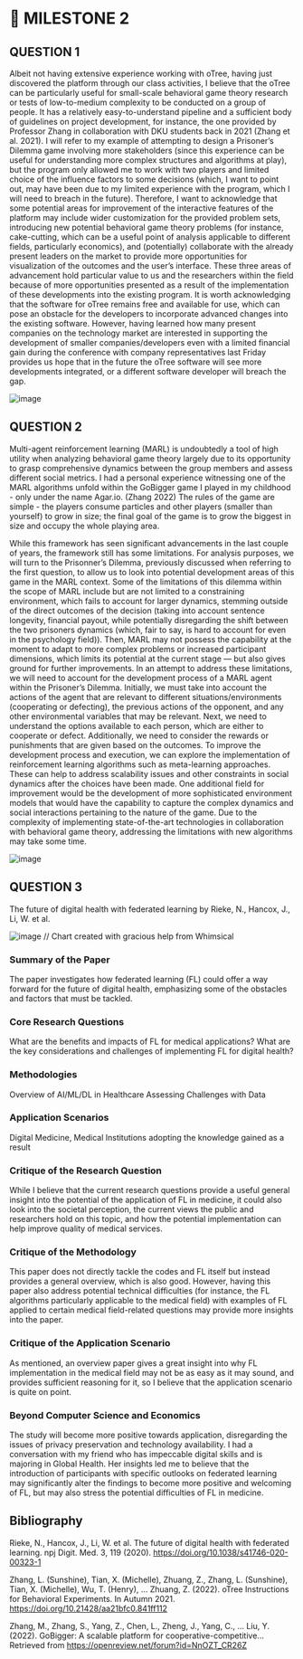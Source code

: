 # 📌 MILESTONE 2
## QUESTION 1

Albeit not having extensive experience working with oTree, having just discovered the platform through our class activities, I believe that the oTree can be particularly useful for small-scale behavioral game theory research or tests of low-to-medium complexity to be conducted on a group of people. It has a relatively easy-to-understand pipeline and a sufficient body of guidelines on project development, for instance, the one provided by Professor Zhang in collaboration with DKU students back in 2021 (Zhang et al. 2021). I will refer to my example of attempting to design a Prisoner’s Dilemma game involving more stakeholders (since this experience can be useful for understanding more complex structures and algorithms at play), but the program only allowed me to work with two players and limited choice of the influence factors to some decisions (which, I want to point out, may have been due to my limited experience with the program, which I will need to breach in the future). Therefore, I want to acknowledge that some potential areas for improvement of the interactive features of the platform may include wider customization for the provided problem sets, introducing new potential behavioral game theory problems (for instance, cake-cutting, which can be a useful point of analysis applicable to different fields, particularly economics), and (potentially) collaborate with the already present leaders on the market to provide more opportunities for visualization of the outcomes and the user’s interface. These three areas of advancement hold particular value to us and the researchers within the field because of more opportunities presented as a result of the implementation of these developments into the existing program. It is worth acknowledging that the software for oTree remains free and available for use, which can pose an obstacle for the developers to incorporate advanced changes into the existing software. However, having learned how many present companies on the technology market are interested in supporting the development of smaller companies/developers even with a limited financial gain during the conference with company representatives last Friday provides us hope that in the future the oTree software will see more developments integrated, or a different software developer will breach the gap.

![image](https://github.com/Rising-Stars-by-Sunshine/CSECON206_Polina/assets/148934457/aebaa8bc-b874-4a17-9bb9-61750d5ca11c)

## QUESTION 2

Multi-agent reinforcement learning (MARL) is undoubtedly a tool of high utility when analyzing behavioral game theory largely due to its opportunity to grasp comprehensive dynamics between the group members and assess different social metrics. I had a personal experience witnessing one of the MARL algorithms unfold within the GoBigger game I played in my childhood - only under the name Agar.io. (Zhang 2022) The rules of the game are simple - the players consume particles and other players (smaller than yourself) to grow in size; the final goal of the game is to grow the biggest in size and occupy the whole playing area.

While this framework has seen significant advancements in the last couple of years, the framework still has some limitations. For analysis purposes, we will turn to the Prisonner’s Dilemma, previously discussed when referring to the first question, to allow us to look into potential development areas of this game in the MARL context. Some of the limitations of this dilemma within the scope of MARL include but are not limited to a constraining environment, which fails to account for larger dynamics, stemming outside of the direct outcomes of the decision (taking into account sentence longevity, financial payout, while potentially disregarding the shift between the two prisoners dynamics (which, fair to say, is hard to account for even in the psychology field)). Then, MARL may not possess the capability at the moment to adapt to more complex problems or increased participant dimensions, which limits its potential at the current stage — but also gives ground for further improvements. In an attempt to address these limitations, we will need to account for the development process of a MARL agent within the Prisoner’s Dilemma. Initially, we must take into account the actions of the agent that are relevant to different situations/environments (cooperating or defecting), the previous actions of the opponent, and any other environmental variables that may be relevant. Next, we need to understand the options available to each person, which are either to cooperate or defect. Additionally, we need to consider the rewards or punishments that are given based on the outcomes. To improve the development process and execution, we can explore the implementation of reinforcement learning algorithms such as meta-learning approaches. These can help to address scalability issues and other constraints in social dynamics after the choices have been made. One additional field for improvement would be the development of more sophisticated environment models that would have the capability to capture the complex dynamics and social interactions pertaining to the nature of the game. Due to the complexity of implementing state-of-the-art technologies in collaboration with behavioral game theory, addressing the limitations with new algorithms may take some time.

![image](https://github.com/Rising-Stars-by-Sunshine/CSECON206_Polina/assets/148934457/ee9d1b21-3746-40e2-aef3-554e38736dd7)


## QUESTION 3
The future of digital health with federated learning by Rieke, N., Hancox, J., Li, W. et al.

![image](https://github.com/Rising-Stars-by-Sunshine/CSECON206_Polina/assets/148934457/0e009f15-bb0c-4452-b5b7-3de554b4ce4d)
// Chart created with gracious help from Whimsical 

### Summary of the Paper
The paper investigates how federated learning (FL) could offer a way forward for the future of digital health, emphasizing some of the obstacles and factors that must be tackled.

### Core Research Questions
What are the benefits and impacts of FL for medical applications? What are the key considerations and challenges of implementing FL for digital health?

### Methodologies
Overview of AI/ML/DL in Healthcare
Assessing Challenges with Data

### Application Scenarios
Digital Medicine, Medical Institutions adopting the knowledge gained as a result

### Critique of the Research Question
While I believe that the current research questions provide a useful general insight into the potential of the application of FL in medicine, it could also look into the societal perception, the current views the public and researchers hold on this topic, and how the potential implementation can help improve quality of medical services.

### Critique of the Methodology
This paper does not directly tackle the codes and FL itself but instead provides a general overview, which is also good. However, having this paper also address potential technical difficulties (for instance, the FL algorithms particularly applicable to the medical field) with examples of FL applied to certain medical field-related questions may provide more insights into the paper.

### Critique of the Application Scenario
As mentioned, an overview paper gives a great insight into why FL implementation in the medical field may not be as easy as it may sound, and provides sufficient reasoning for it, so I believe that the application scenario is quite on point.

### Beyond Computer Science and Economics
The study will become more positive towards application, disregarding the issues of privacy preservation and technology availability. I had a conversation with my friend who has impeccable digital skills and is majoring in Global Health. Her insights led me to believe that the introduction of participants with specific outlooks on federated learning may significantly alter the findings to become more positive and welcoming of FL, but may also stress the potential difficulties of FL in medicine.

## Bibliography

Rieke, N., Hancox, J., Li, W. et al. The future of digital health with federated learning. npj Digit. Med. 3, 119 (2020). https://doi.org/10.1038/s41746-020-00323-1

Zhang, L. (Sunshine), Tian, X. (Michelle), Zhuang, Z., Zhang, L. (Sunshine), Tian, X. (Michelle), Wu, T. (Henry), … Zhuang, Z. (2022). oTree Instructions for Behavioral Experiments. In Autumn 2021. https://doi.org/10.21428/aa21bfc0.841ff112

Zhang, M., Zhang, S., Yang, Z., Chen, L., Zheng, J., Yang, C., … Liu, Y. (2022). GoBigger: A scalable platform for cooperative-competitive... Retrieved from https://openreview.net/forum?id=NnOZT_CR26Z 
